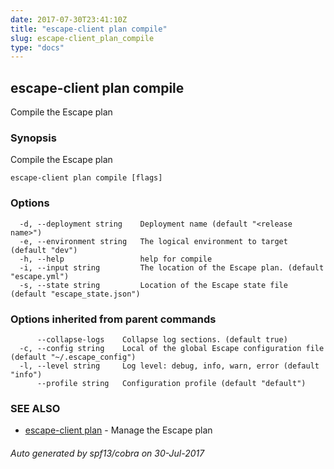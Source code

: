 ```yaml
---
date: 2017-07-30T23:41:10Z
title: "escape-client plan compile"
slug: escape-client_plan_compile
type: "docs"
---
```

## escape-client plan compile

Compile the Escape plan

### Synopsis


Compile the Escape plan

```
escape-client plan compile [flags]
```

### Options

```
  -d, --deployment string    Deployment name (default "<release name>")
  -e, --environment string   The logical environment to target (default "dev")
  -h, --help                 help for compile
  -i, --input string         The location of the Escape plan. (default "escape.yml")
  -s, --state string         Location of the Escape state file (default "escape_state.json")
```

### Options inherited from parent commands

```
      --collapse-logs    Collapse log sections. (default true)
  -c, --config string    Local of the global Escape configuration file (default "~/.escape_config")
  -l, --level string     Log level: debug, info, warn, error (default "info")
      --profile string   Configuration profile (default "default")
```

### SEE ALSO
* [escape-client plan](../escape-client_plan/)	 - Manage the Escape plan

###### Auto generated by spf13/cobra on 30-Jul-2017

